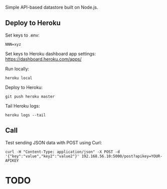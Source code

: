 Simple API-based datastore built on Node.js.

Deploy to Heroku
----------------

Set keys to .env:

	NNN=xyz

Set keys to Heroku dashboard app settings: https://dashboard.heroku.com/apps/

Run locally:

	heroku local

Deploy to Heroku:

	git push heroku master

Tail Heroku logs:

	heroku logs --tail

Call
----

Test sending JSON data with POST using Curl:

    curl -H "Content-Type: application/json" -X POST -d '{"key":"value","key2":"value2"}' 192.168.56.10:5000/post?apikey=YOUR-APIKEY

TODO
====


